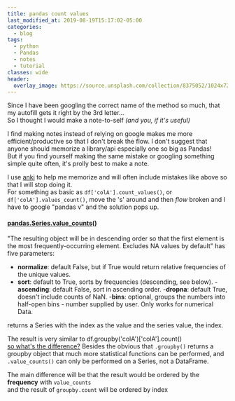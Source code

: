 ```yaml
---
title: pandas count values
last_modified_at: 2019-08-19T15:17:02-05:00
categories:
  - blog
tags:
  - python
  - Pandas
  - notes
  - tutorial
classes: wide
header:
  overlay_image: https://source.unsplash.com/collection/8375052/1024x720
---
```

Since I have been googling the correct name of the method so much,
that my autofill gets it right by the 3rd letter...<br>
So I thought I would make a note-to-self _(and you, if it's useful)_

I find making notes instead of relying on google makes me more efficient/productive
so that I don't break the flow. I don't suggest that anyone should memorize a library/api
especially one so big as Pandas! <br>
But if you find yourself making the same mistake or googling something simple quite often,
it's prolly best to make a note.

I use [anki](https://apps.ankiweb.net/) to help me memorize and will often include mistakes like above
so that I will stop doing it.<br>
For something as basic as `df['colA'].count_values()`, or `df['colA'].values_count()`,
move the 's' around and then _flow_ broken and I have to google "pandas v" and the solution pops up.

#### [pandas.Series.value_counts()](https://pandas.pydata.org/pandas-docs/stable/reference/api/pandas.Series.value_counts.html)
"The resulting object will be in descending order so that the first element is the most frequently-occurring element. Excludes NA values by default"
has five parameters:
- __normalize__: default False, but if True would return relative frequencies of the unique values.
- __sort__: default to True, sorts by frequencies (descending, see below).
-__ascending__: default False, sort in ascending order.
-__dropna__: default True, doesn't include counts of NaN.
-__bins__: optional, groups the numbers into half-open bins - number supplied by user. Only works for numerical Data.

returns a Series with the index as the value and the series value, the index.

The result is very similar to df.groupby('colA')['colA'].count() <br>
[so what's the difference?](https://stackoverflow.com/questions/47487753/when-is-it-appropriate-to-use-df-value-counts-vs-df-groupby-count)
Besides the obvious that `.groupby()` returns a groupby object that much more statistical functions can be performed, and
`.value_counts()` can only be performed on a Series, not a DataFrame.

The main difference will be that the result would be ordered by the __frequency__ with `value_counts`<br>
and the result of `groupby.count` will be ordered by index
